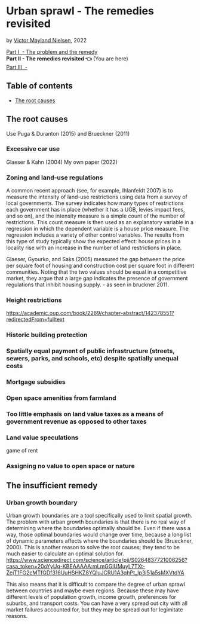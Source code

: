 # Urban sprawl - The remedies revisited

by [Victor Mayland Nielsen](/?p=victor-mayland-nielsen), 2022

[Part I  - The problem and the remedy](/?p=urban-sprawl)  
**Part II - The remedies revisited 👈** (You are here)  
[Part III  - ]()

## Table of contents
- [The root causes](#the-root-causes)

<span id="the-root-causes"></span>
## The root causes
Use Puga & Duranton (2015) and Brueckner (2011)

### Excessive car use
Glaeser & Kahn (2004)
My own paper (2022)
### Zoning and land-use regulations
A common recent approach (see, for example, Ihlanfeldt 2007) is to measure the intensity of land-use restrictions using data from a survey of local governments. The survey indicates how many types of restrictions each government has in place (whether it has a UGB, levies impact fees, and so on), and the intensity measure is a simple count of the number of restrictions. This count measure is then used as an explanatory variable in a regression in which the dependent variable is a house price measure. The regression includes a variety of other control variables. The results from this type of study typically show the expected effect: house prices in a locality rise with an increase in the number of land restrictions in place.

Glaeser, Gyourko, and Saks (2005) measured the gap between the price per square foot of housing and construction cost per square foot in different communities. Noting that the two values should be equal in a competitive market, they argue that a large gap indicates the presence of government regulations that inhibit housing supply. - as seen in bruckner 2011. 

### Height restrictions 
https://academic.oup.com/book/2269/chapter-abstract/142378551?redirectedFrom=fulltext
### Historic building protection
### Spatially equal payment of public infrastructure (streets, sewers, parks, and schools, etc) despite spatially unequal costs
### Mortgage subsidies
### Open space amenities from farmland
### Too little emphasis on land value taxes as a means of government revenue as opposed to other taxes
### Land value speculations
game of rent
### Assigning no value to open space or nature

## The insufficient remedy
###
### Urban growth boundary
Urban growth boundaries are a tool specifically used to limit spatial growth. The problem with urban growth boundaries is that there is no real way of determining where the boundaries optimally should be. Even if there was a way, those optimal boundaries would change over time, because a long list of dynamic parameters affects where the boundaries should be (Brueckner, 2000). This is another reason to solve the root causes; they tend to be much easier to calculate an optimal solution for. https://www.sciencedirect.com/science/article/pii/S0264837721006256?casa_token=20oYyUq-KBEAAAAA:mLmGGlUMuyL7TXt-ZejT1FG2cMTfGDf316UuHSHKZ8YQluJCRU1A3qhPt_Ip3I51a5sMXVtdYA

This also means that it is difficult to compare the degree of urban sprawl between countries and maybe even regions. Because these may have different levels of population growth, income growth, preferences for suburbs, and transport costs. You can have a very spread out city with all market failures accounted for, but they may be spread out for legimitate reasons. 
